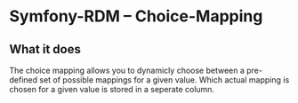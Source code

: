 Symfony-RDM – Choice-Mapping
===================================

## What it does

The choice mapping allows you to dynamicly choose between a pre-defined set of possible mappings for a given value.
Which actual mapping is chosen for a given value is stored in a seperate column.
